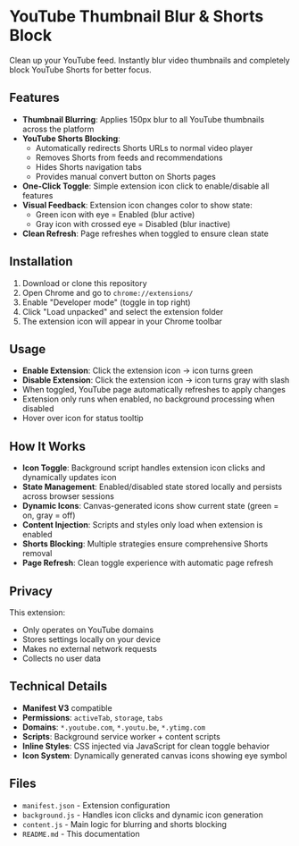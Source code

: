 # YouTube Thumbnail Blur & Shorts Block

Clean up your YouTube feed. Instantly blur video thumbnails and completely block YouTube Shorts for better focus.

## Features

- **Thumbnail Blurring**: Applies 150px blur to all YouTube thumbnails across the platform
- **YouTube Shorts Blocking**: 
  - Automatically redirects Shorts URLs to normal video player
  - Removes Shorts from feeds and recommendations
  - Hides Shorts navigation tabs
  - Provides manual convert button on Shorts pages
- **One-Click Toggle**: Simple extension icon click to enable/disable all features
- **Visual Feedback**: Extension icon changes color to show state:
  - Green icon with eye = Enabled (blur active)
  - Gray icon with crossed eye = Disabled (blur inactive)
- **Clean Refresh**: Page refreshes when toggled to ensure clean state

## Installation

1. Download or clone this repository
2. Open Chrome and go to `chrome://extensions/`
3. Enable "Developer mode" (toggle in top right)
4. Click "Load unpacked" and select the extension folder
5. The extension icon will appear in your Chrome toolbar

## Usage

- **Enable Extension**: Click the extension icon → icon turns green
- **Disable Extension**: Click the extension icon → icon turns gray with slash
- When toggled, YouTube page automatically refreshes to apply changes
- Extension only runs when enabled, no background processing when disabled
- Hover over icon for status tooltip

## How It Works

- **Icon Toggle**: Background script handles extension icon clicks and dynamically updates icon
- **State Management**: Enabled/disabled state stored locally and persists across browser sessions
- **Dynamic Icons**: Canvas-generated icons show current state (green = on, gray = off)
- **Content Injection**: Scripts and styles only load when extension is enabled
- **Shorts Blocking**: Multiple strategies ensure comprehensive Shorts removal
- **Page Refresh**: Clean toggle experience with automatic page refresh

## Privacy

This extension:
- Only operates on YouTube domains
- Stores settings locally on your device
- Makes no external network requests
- Collects no user data

## Technical Details

- **Manifest V3** compatible
- **Permissions**: `activeTab`, `storage`, `tabs`
- **Domains**: `*.youtube.com`, `*.youtu.be`, `*.ytimg.com`
- **Scripts**: Background service worker + content scripts
- **Inline Styles**: CSS injected via JavaScript for clean toggle behavior
- **Icon System**: Dynamically generated canvas icons showing eye symbol

## Files

- `manifest.json` - Extension configuration
- `background.js` - Handles icon clicks and dynamic icon generation
- `content.js` - Main logic for blurring and shorts blocking
- `README.md` - This documentation
